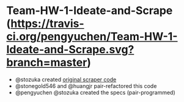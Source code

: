 # Team-HW-1-Ideate-and-Scrape (https://travis-ci.org/pengyuchen/Team-HW-1-Ideate-and-Scrape.svg?branch=master)

- @stozuka created [original scraper code](https://gist.github.com/stozuka/b5ad519866a46387e4f2)
- @stonegold546 and @huangjr pair-refactored this code
- @pengyuchen @stozuka created the specs (pair-programmed)
